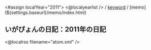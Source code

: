 <#assign localYear="2011">
<@localyearlist /> / [keyword](${settings.baseurl}/keyword/index.html) / [memo](${settings.baseurl}/memo/index.html)

## いがぴょんの日記：2011年の日記

<@localrss filename="atom.xml" />
